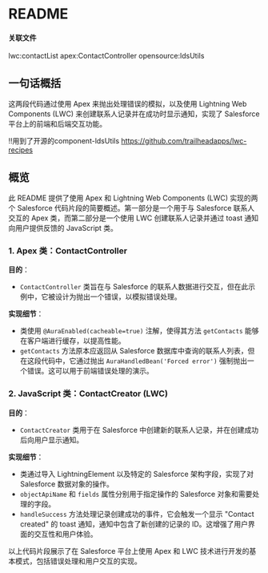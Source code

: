 # README

#### 关联文件
lwc:contactList
apex:ContactController
opensource:ldsUtils

## 一句话概括

这两段代码通过使用 Apex 来抛出处理错误的模拟，以及使用 Lightning Web Components (LWC) 来创建联系人记录并在成功时显示通知，实现了 Salesforce 平台上的前端和后端交互功能。

!!用到了开源的component-ldsUtils
https://github.com/trailheadapps/lwc-recipes

## 概览

此 README 提供了使用 Apex 和 Lightning Web Components (LWC) 实现的两个 Salesforce 代码片段的简要概述。第一部分是一个用于与 Salesforce 联系人交互的 Apex 类，而第二部分是一个使用 LWC 创建联系人记录并通过 toast 通知向用户提供反馈的 JavaScript 类。

### 1. Apex 类：ContactController

**目的**：
- `ContactController` 类旨在与 Salesforce 的联系人数据进行交互，但在此示例中，它被设计为抛出一个错误，以模拟错误处理。

**实现细节**：
- 类使用 `@AuraEnabled(cacheable=true)` 注解，使得其方法 `getContacts` 能够在客户端进行缓存，以提高性能。
- `getContacts` 方法原本应返回从 Salesforce 数据库中查询的联系人列表，但在这段代码中，它通过抛出 `AuraHandledBean('Forced error')` 强制抛出一个错误。这可以用于前端错误处理的演示。

### 2. JavaScript 类：ContactCreator (LWC)

**目的**：
- `ContactCreator` 类用于在 Salesforce 中创建新的联系人记录，并在创建成功后向用户显示通知。

**实现细节**：
- 类通过导入 LightningElement 以及特定的 Salesforce 架构字段，实现了对 Salesforce 数据对象的操作。
- `objectApiName` 和 `fields` 属性分别用于指定操作的 Salesforce 对象和需要处理的字段。
- `handleSuccess` 方法处理记录创建成功的事件，它会触发一个显示 "Contact created" 的 toast 通知，通知中包含了新创建的记录的 ID。这增强了用户界面的交互性和用户体验。

以上代码片段展示了在 Salesforce 平台上使用 Apex 和 LWC 技术进行开发的基本模式，包括错误处理和用户交互的实现。